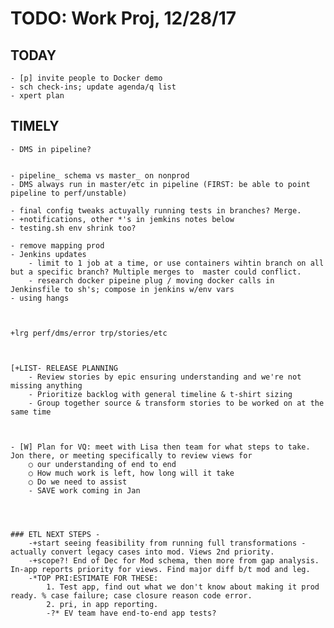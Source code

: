 # TODO: Work Proj, 12/28/17

## TODAY

    - [p] invite people to Docker demo
    - sch check-ins; update agenda/q list
    - xpert plan

## TIMELY

    - DMS in pipeline?
    

    - pipeline_ schema vs master_ on nonprod
    - DMS always run in master/etc in pipeline (FIRST: be able to point pipeline to perf/unstable)

    - final config tweaks actuyally running tests in branches? Merge. 
    - +notifications, other *'s in jemkins notes below
    - testing.sh env shrink too?
    
    - remove mapping prod
    - Jenkins updates
        - limit to 1 job at a time, or use containers wihtin branch on all but a specific branch? Multiple merges to  master could conflict.
        - research docker pipeine plug / moving docker calls in Jenkinsfile to sh's; compose in jenkins w/env vars
    - using hangs
    
        

    +lrg perf/dms/error trp/stories/etc

    
    
    [+LIST- RELEASE PLANNING
        - Review stories by epic ensuring understanding and we're not missing anything
        - Prioritize backlog with general timeline & t-shirt sizing
        - Group together source & transform stories to be worked on at the same time



    - [W] Plan for VQ: meet with Lisa then team for what steps to take. Jon there, or meeting specifically to review views for 
        ○ our understanding of end to end
        ○ How much work is left, how long will it take
        ○ Do we need to assist
        - SAVE work coming in Jan

    
    
    
    ### ETL NEXT STEPS -
        -+start seeing feasibility from running full transformations - actually convert legacy cases into mod. Views 2nd priority.
        -+scope?! End of Dec for Mod schema, then more from gap analysis. In-app reports priority for views. Find major diff b/t mod and leg.
        -*TOP PRI:ESTIMATE FOR THESE: 
            1. Test app, find out what we don't know about making it prod ready. % case failure; case closure reason code error. 
            2. pri, in app reporting.
            -?* EV team have end-to-end app tests?
        

